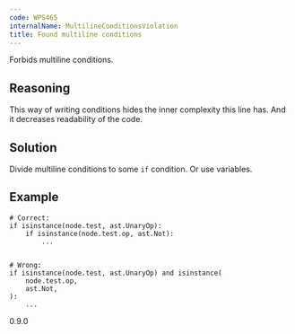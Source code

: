 ```yaml
---
code: WPS465
internalName: MultilineConditionsViolation
title: Found multiline conditions
---
```


Forbids multiline conditions.

## Reasoning
This way of writing conditions hides the inner complexity this line
has. And it decreases readability of the code.

## Solution
Divide multiline conditions to some `if` condition. Or use
variables.

## Example

    # Correct:
    if isinstance(node.test, ast.UnaryOp):
        if isinstance(node.test.op, ast.Not):
            ...
    
    
    # Wrong:
    if isinstance(node.test, ast.UnaryOp) and isinstance(
        node.test.op,
        ast.Not,
    ):
        ...

<div class="versionadded">

0.9.0

</div>